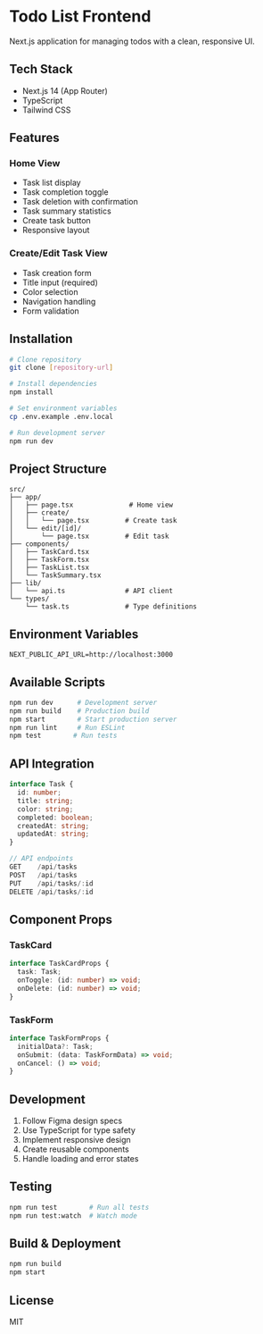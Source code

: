 # Todo List Frontend

Next.js application for managing todos with a clean, responsive UI.

## Tech Stack

- Next.js 14 (App Router)
- TypeScript
- Tailwind CSS

## Features

### Home View
- Task list display
- Task completion toggle
- Task deletion with confirmation
- Task summary statistics
- Create task button
- Responsive layout

### Create/Edit Task View
- Task creation form
- Title input (required)
- Color selection
- Navigation handling
- Form validation

## Installation

```bash
# Clone repository
git clone [repository-url]

# Install dependencies
npm install

# Set environment variables
cp .env.example .env.local

# Run development server
npm run dev
```

## Project Structure

```
src/
├── app/
│   ├── page.tsx              # Home view
│   ├── create/
│   │   └── page.tsx         # Create task
│   └── edit/[id]/
│       └── page.tsx         # Edit task
├── components/
│   ├── TaskCard.tsx
│   ├── TaskForm.tsx
│   ├── TaskList.tsx
│   └── TaskSummary.tsx
├── lib/
│   └── api.ts               # API client
└── types/
    └── task.ts              # Type definitions
```

## Environment Variables

```
NEXT_PUBLIC_API_URL=http://localhost:3000
```

## Available Scripts

```bash
npm run dev      # Development server
npm run build    # Production build
npm start        # Start production server
npm run lint     # Run ESLint
npm test        # Run tests
```

## API Integration

```typescript
interface Task {
  id: number;
  title: string;
  color: string;
  completed: boolean;
  createdAt: string;
  updatedAt: string;
}

// API endpoints
GET    /api/tasks
POST   /api/tasks
PUT    /api/tasks/:id
DELETE /api/tasks/:id
```

## Component Props

### TaskCard
```typescript
interface TaskCardProps {
  task: Task;
  onToggle: (id: number) => void;
  onDelete: (id: number) => void;
}
```

### TaskForm
```typescript
interface TaskFormProps {
  initialData?: Task;
  onSubmit: (data: TaskFormData) => void;
  onCancel: () => void;
}
```

## Development

1. Follow Figma design specs
2. Use TypeScript for type safety
3. Implement responsive design
4. Create reusable components
5. Handle loading and error states

## Testing

```bash
npm run test        # Run all tests
npm run test:watch  # Watch mode
```

## Build & Deployment

```bash
npm run build
npm start
```

## License

MIT
